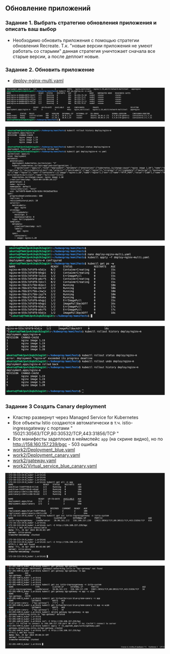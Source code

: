 ## Обновление приложений
### Задание 1. Выбрать стратегию обновления приложения и описать ваш выбор

- Необходимо обновить приложения с помощью стратегии обновления Recreate. Т.к. "новые версии приложения не умеют работать со старыми" данная стратегия уничтожает сначала все старые версии, а после деплоит новые.

### Задание 2. Обновить приложение
- [deploy-nginx-multi.yaml](deploy-nginx-multi.yaml) 


![!\[Alt text\](<img/!\[Alt text\](<img/1.png>)>)](<img/1.png>)

![!\[Alt text\](<img/!\[Alt text\](<img/2.png>)>)](<img/2.png>)

![!\[Alt text\](<img/!\[Alt text\](<img/3.png>)>)](<img/3.png>)

![!\[Alt text\](<img/!\[Alt text\](<img/4.png>)>)](<img/4.png>)

### Задание 3  Создать Canary deployment

- Кластер развернут через Managed Service for Kubernetes
- Все объекты Istio создаются автоматически в т.ч. istio-ingressgateway с портами " 15021:30563/TCP,80:30532/TCP,443:31856/TCP "
- Все манифесты задеплоил в неймспейс `app` (на скрине видно), но по http://158.160.157.239/bgc - 503 ошибка
- [work2/Deployment_blue.yaml](work2/Deployment_blue.yaml) 
- [work2/Deployment_canary.yaml](work2/Deployment_canary.yaml) 
- [work2/gateway.yaml](work2/gateway.yaml) 
- [work2/Virtual_service_blue_canary.yaml](work2/Virtual_service_blue_canary.yaml) 



![!\[Alt text\](<img/!\[Alt text\](<img/6.png>)>)](<img/6.png>)

![!\[Alt text\](<img/!\[Alt text\](<img/7.png>)>)](<img/7.png>)










